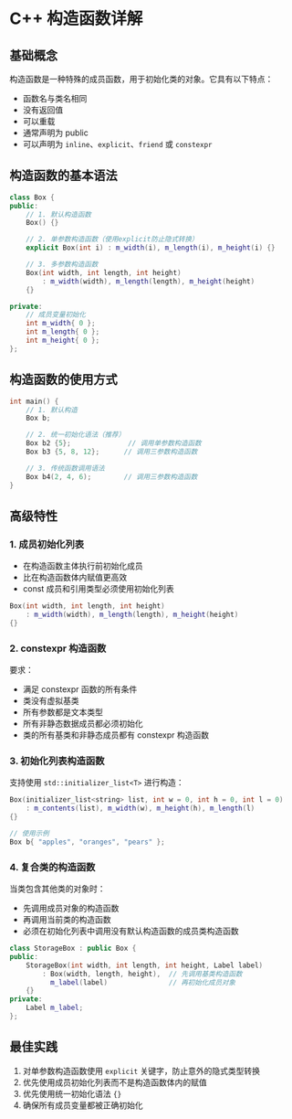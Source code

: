 # C++ 构造函数详解

## 基础概念

构造函数是一种特殊的成员函数，用于初始化类的对象。它具有以下特点：

- 函数名与类名相同
- 没有返回值
- 可以重载
- 通常声明为 public
- 可以声明为 `inline`、`explicit`、`friend` 或 `constexpr`

## 构造函数的基本语法

```cpp
class Box {
public:
    // 1. 默认构造函数
    Box() {}

    // 2. 单参数构造函数（使用explicit防止隐式转换）
    explicit Box(int i) : m_width(i), m_length(i), m_height(i) {}

    // 3. 多参数构造函数
    Box(int width, int length, int height)
        : m_width(width), m_length(length), m_height(height)
    {}

private:
    // 成员变量初始化
    int m_width{ 0 };
    int m_length{ 0 };
    int m_height{ 0 };
};
```

## 构造函数的使用方式

```cpp
int main() {
    // 1. 默认构造
    Box b;

    // 2. 统一初始化语法（推荐）
    Box b2 {5};              // 调用单参数构造函数
    Box b3 {5, 8, 12};      // 调用三参数构造函数

    // 3. 传统函数调用语法
    Box b4(2, 4, 6);        // 调用三参数构造函数
}
```

## 高级特性

### 1. 成员初始化列表

- 在构造函数主体执行前初始化成员
- 比在构造函数体内赋值更高效
- const 成员和引用类型必须使用初始化列表

```cpp
Box(int width, int length, int height)
    : m_width(width), m_length(length), m_height(height)
{}
```

### 2. constexpr 构造函数

要求：

- 满足 constexpr 函数的所有条件
- 类没有虚拟基类
- 所有参数都是文本类型
- 所有非静态数据成员都必须初始化
- 类的所有基类和非静态成员都有 constexpr 构造函数

### 3. 初始化列表构造函数

支持使用 `std::initializer_list<T>` 进行构造：

```cpp
Box(initializer_list<string> list, int w = 0, int h = 0, int l = 0)
    : m_contents(list), m_width(w), m_height(h), m_length(l)
{}

// 使用示例
Box b{ "apples", "oranges", "pears" };
```

### 4. 复合类的构造函数

当类包含其他类的对象时：

- 先调用成员对象的构造函数
- 再调用当前类的构造函数
- 必须在初始化列表中调用没有默认构造函数的成员类构造函数

```cpp
class StorageBox : public Box {
public:
    StorageBox(int width, int length, int height, Label label)
        : Box(width, length, height),  // 先调用基类构造函数
          m_label(label)               // 再初始化成员对象
    {}
private:
    Label m_label;
};
```

## 最佳实践

1. 对单参数构造函数使用 `explicit` 关键字，防止意外的隐式类型转换
2. 优先使用成员初始化列表而不是构造函数体内的赋值
3. 优先使用统一初始化语法 `{}`
4. 确保所有成员变量都被正确初始化
